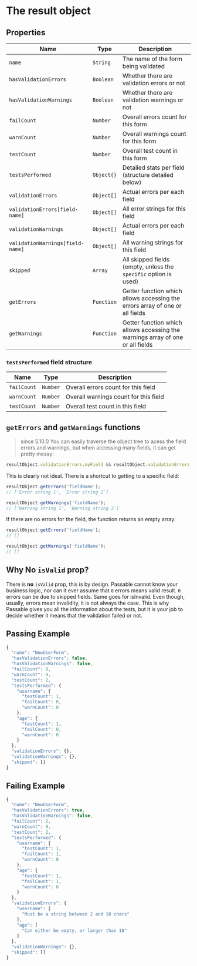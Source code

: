 # The result object

## Properties
| Name                             | Type       | Description                                         |
|----------------------------------|------------|-----------------------------------------------------|
| `name`                           | `String`   | The name of the form being validated                |
| `hasValidationErrors`            | `Boolean`  | Whether there are validation errors or not          |
| `hasValidationWarnings`          | `Boolean`  | Whether there are validation warnings or not        |
| `failCount`                      | `Number`   | Overall errors count for this form                  |
| `warnCount`                      | `Number`   | Overall warnings count for this form                |
| `testCount`                      | `Number`   | Overall test count in this form                     |
| `testsPerformed`                 | `Object{}` | Detailed stats per field (structure detailed below) |
| `validationErrors`               | `Object[]` | Actual errors per each field                        |
| `validationErrors[field-name]`   | `Object[]` | All error strings for this field                    |
| `validationWarnings`             | `Object[]` | Actual errors per each field                        |
| `validationWarnings[field-name]` | `Object[]` | All warning strings for this field                  |
| `skipped`                        | `Array`    | All skipped fields (empty, unless the `specific` option is used) |
| `getErrors`                      | `Function` | Getter function which allows accessing the errors array of one or all fields |
| `getWarnings`                      | `Function` | Getter function which allows accessing the warnings array of one or all fields |

### `testsPerformed` field structure
| Name        | Type     | Description                           |
|-------------|----------|---------------------------------------|
| `failCount` | `Number` | Overall errors count for this field   |
| `warnCount` | `Number` | Overall warnings count for this field |
| `testCount` | `Number` | Overall test count in this field      |

## `getErrors` and `getWarnings` functions
> since 5.10.0
You can easily traverse the object tree to acess the field errors and warnings, but when accessing many fields, it can get pretty messy:
```js
resultObject.validationErrors.myField && resultObject.validationErrors.myField[0];
```
This is clearly not ideal. There is a shortcut to getting to a specific field:

```js
resultObject.getErrors('fieldName');
// ['Error string 1', `Error string 2`]

resultObject.getWarnings('fieldName');
// ['Warning string 1', `Warning string 2`]
```

If there are no errors for the field, the function returns an empty array:
```js
resultObject.getErrors('fieldName');
// []

resultObject.getWarnings('fieldName');
// []
```

## Why No `isValid` prop?
There is **no** `isValid` prop, this is by design. Passable cannot know your business logic, nor can it ever assume that `0` errors means valid result. `0` errors can be due to skipped fields. Same goes for isInvalid. Even though, usually, errors mean invalidity, it is not always the case. This is why Passable gives you all the information about the tests, but it is your job to decide whether it means that the validation failed or not.

## Passing Example
```js
{
  "name": "NewUserForm",
  "hasValidationErrors": false,
  "hasValidationWarnings": false,
  "failCount": 0,
  "warnCount": 0,
  "testCount": 2,
  "testsPerformed": {
    "username": {
      "testCount": 1,
      "failCount": 0,
      "warnCount": 0
    },
    "age": {
      "testCount": 1,
      "failCount": 0,
      "warnCount": 0
    }
  },
  "validationErrors": {},
  "validationWarnings": {},
  "skipped": []
}
```

## Failing Example
```js
{
  "name": "NewUserForm",
  "hasValidationErrors": true,
  "hasValidationWarnings": false,
  "failCount": 2,
  "warnCount": 0,
  "testCount": 2,
  "testsPerformed": {
    "username": {
      "testCount": 1,
      "failCount": 1,
      "warnCount": 0
    },
    "age": {
      "testCount": 1,
      "failCount": 1,
      "warnCount": 0
    }
  },
  "validationErrors": {
    "username": [
      "Must be a string between 2 and 10 chars"
    ],
    "age": [
      "Can either be empty, or larger than 18"
    ]
  },
  "validationWarnings": {},
  "skipped": []
}
```
